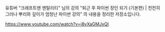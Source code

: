 유튜버 "크래프트맨 멘탈리티" 님의 강의 "퇴근 후 파이썬 장인 되기 (기본편) | 천천히 그러나 뿌리와 깊이가 엄청난 파이썬 강의" 의 내용을 정리한 저장소입니다.


https://www.youtube.com/watch?v=j8vXaGMJxQI
